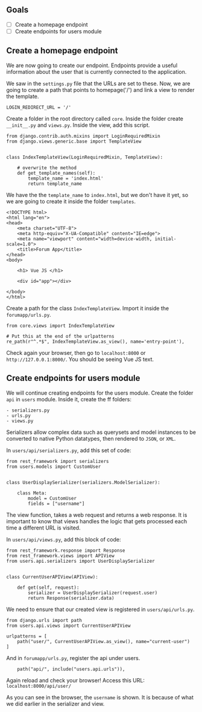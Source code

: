 ## Goals
- [ ] Create a homepage endpoint
- [ ] Create endpoints for users module

## Create a homepage endpoint
We are now going to create our endpoint. Endpoints provide a useful information about the user that is currently connected to the application. 

We saw in the `settings.py` file that the URLs are set to these. Now, we are going to create a path that points to homepage('/') and link a view to render the template. 
```
LOGIN_REDIRECT_URL = '/'
```

Create a folder in the root directory called `core`. Inside the folder create `__init__.py` and `views.py`. Inside the view, add this script.
```
from django.contrib.auth.mixins import LoginRequiredMixin
from django.views.generic.base import TemplateView
 
 
class IndexTemplateView(LoginRequiredMixin, TemplateView):
 
    # overwrite the method
    def get_template_names(self):
        template_name = 'index.html'
        return template_name
```
We have the the `template_name` to `index.html`, but we don't have it yet, so we are going to create it inside the folder `templates`. 
```
<!DOCTYPE html>
<html lang="en">
<head>
    <meta charset="UTF-8">
    <meta http-equiv="X-UA-Compatible" content="IE=edge">
    <meta name="viewport" content="width=device-width, initial-scale=1.0">
    <title>Forum App</title>
</head>
<body>

    <h1> Vue JS </h1>

    <div id="app"></div>
    
</body>
</html>
```

Create a path for the class `IndexTemplateView`. Import it inside the `forumapp/urls.py`.

```
from core.views import IndexTemplateView

# Put this at the end of the urlpatterns
re_path(r"^.*$", IndexTemplateView.as_view(), name='entry-point'),
```

Check again your browser, then go to `localhost:8000` or `http://127.0.0.1:8000/`. You should be seeing Vue JS text.

## Create endpoints for users module
We will continue creating endpoints for the users module. Create the folder `api` in `users` module. Inside it, create the ff folders:
```
- serializers.py
- urls.py
- views.py
```

Serializers allow complex data such as querysets and model instances to be converted to native Python datatypes, then rendered to `JSON`, or `XML`. 

In `users/api/serializers.py`, add this set of code:
```
from rest_framework import serializers
from users.models import CustomUser


class UserDisplaySerializer(serializers.ModelSerializer):

    class Meta:
        model = CustomUser
        fields = ["username"]
```

The view function, takes a web request and returns a web response. It is important to know that views handles the logic that gets processed each time a different URL is visited.

In `users/api/views.py`, add this block of code:

```
from rest_framework.response import Response
from rest_framework.views import APIView
from users.api.serializers import UserDisplaySerializer


class CurrentUserAPIView(APIView):

    def get(self, request):
        serializer = UserDisplaySerializer(request.user)
        return Response(serializer.data)
```

We need to ensure that our created view is registered in `users/api/urls.py`.
```
from django.urls import path
from users.api.views import CurrentUserAPIView

urlpatterns = [
    path("user/", CurrentUserAPIView.as_view(), name="current-user")
]
```

And in `forumapp/urls.py`, register the api under users.
```
    path("api/", include("users.api.urls")),
```

Again reload and check your browser! Access this URL:
`localhost:8000/api/user/`

As you can see in the browser, the `username` is shown. It is because of what we did earlier in the serializer and view.


